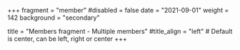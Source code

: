 +++
fragment = "member"
#disabled = false
date = "2021-09-01"
weight = 142
background = "secondary"

title = "Members fragment - Multiple members"
#title_align = "left" # Default is center, can be left, right or center
+++
